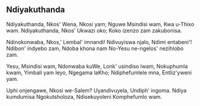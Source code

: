 ## Ndiyakuthanda

Ndiyakuthanda, Nkos' Wena, Nkosi yam;
Nguwe Msindisi wam, Kwa u-Thixo wam.
Ndiyakuthanda, Nkos' Ukwazi oko;
Koko izenzo zam zakubonisa.

Ndinokonwaba, Nkos,' Lembal' imnandi!
Ndivuyiswa njalo, Ndimi entabeni'!
Ndibon' indyebo zam, Ndoba khona nam
No-Yesu ne-ngelos' nezihlobo zam.

Yesu, Msindisi wam, Ndonwaba kuWe,
Lonk' usindiso lwam, Nokuphumla kwam,
Yimbali yam leyo, Ngegama laKho;
Ndiphefumlele mna, Entliz'yweni yam.

Uphi onjengawe, Nkosi we-Salem?
Uyandivuyela, Undiph' ingoma.
Ndiya kumdumisa Ngokutsholoza,
Ndisekuyoleni Komphefumlo wam.

